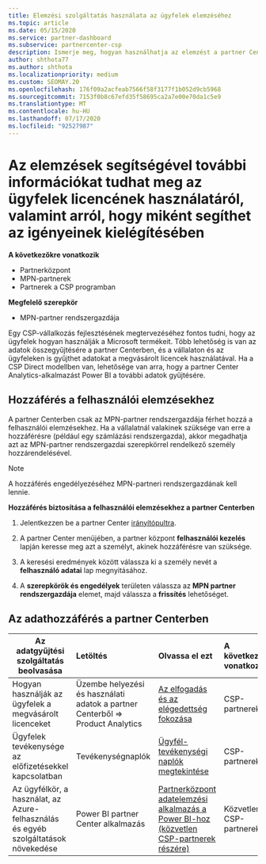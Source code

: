 ```yaml
---
title: Elemzési szolgáltatás használata az ügyfelek elemzéséhez
ms.topic: article
ms.date: 05/15/2020
ms.service: partner-dashboard
ms.subservice: partnercenter-csp
description: Ismerje meg, hogyan használhatja az elemzést a partner Centerben az üzleti tevékenység jobb megismeréséhez, valamint arról, hogy az ügyfelek hogyan használják a megvásárolt licenceket.
author: shthota77
ms.author: shthota
ms.localizationpriority: medium
ms.custom: SEOMAY.20
ms.openlocfilehash: 176f09a2acfeab7566f58f3177f1b052d9cb5968
ms.sourcegitcommit: 7153f0b8c67efd35f58695ca2a7e00e70da1c5e9
ms.translationtype: MT
ms.contentlocale: hu-HU
ms.lasthandoff: 07/17/2020
ms.locfileid: "92527987"
---
```

# <a name="use-analytics-to-learn-more-about-customer-license-use-and-how-you-can-help-meet-their-needs"></a>Az elemzések segítségével további információkat tudhat meg az ügyfelek licencének használatáról, valamint arról, hogy miként segíthet az igényeinek kielégítésében

**A következőkre vonatkozik**

- Partnerközpont
- MPN-partnerek
- Partnerek a CSP programban

**Megfelelő szerepkör**

- MPN-partner rendszergazdája

Egy CSP-vállalkozás fejlesztésének megtervezéséhez fontos tudni, hogy az ügyfelek hogyan használják a Microsoft termékeit. Több lehetőség is van az adatok összegyűjtésére a partner Centerben, és a vállalaton és az ügyfeleken is gyűjthet adatokat a megvásárolt licencek használatával. Ha a CSP Direct modellben van, lehetősége van arra, hogy a partner Center Analytics-alkalmazást Power BI a további adatok gyűjtésére.

## <a name="access-to-user-analytics"></a>Hozzáférés a felhasználói elemzésekhez

A partner Centerben csak az MPN-partner rendszergazdája férhet hozzá a felhasználói elemzésekhez. Ha a vállalatnál valakinek szüksége van erre a hozzáférésre (például egy számlázási rendszergazda), akkor megadhatja azt az MPN-partner rendszergazdai szerepkörrel rendelkező személy hozzárendelésével.

>[!NOTE] 
>A hozzáférés engedélyezéséhez MPN-partneri rendszergazdának kell lennie.

**Hozzáférés biztosítása a felhasználói elemzésekhez a partner Centerben** 

1. Jelentkezzen be a partner Center [irányítópultra](https://partner.microsoft.com/dashboard).

2. A partner Center menüjében, a partner központ **felhasználói kezelés** lapján keresse meg azt a személyt, akinek hozzáférésre van szüksége.
2.  A keresési eredmények között válassza ki a személy nevét a **felhasználó adatai** lap megnyitásához.
3.  A **szerepkörök és engedélyek** területen válassza az **MPN partner rendszergazdája** elemet, majd válassza a **frissítés** lehetőséget.

 
## <a name="access-data-in-partner-center"></a>Az adathozzáférés a partner Centerben

|**Az adatgyűjtési szolgáltatás beolvasása**   |**Letöltés**   |**Olvassa el ezt**   | **A következőkre vonatkozik**    |
|---------------------|:-----------------------|:---------------|:--------------|
|Hogyan használják az ügyfelek a megvásárolt licenceket   |Üzembe helyezési és használati adatok a partner Centerből => Product Analytics   |[Az elfogadás és az elégedettség fokozása](increasing-adoption-and-satisfaction.md)|CSP-partnerek|
|Ügyfelek tevékenysége az előfizetésekkel kapcsolatban   |Tevékenységnaplók   |[Ügyfél-tevékenységi naplók megtekintése](activity-logs.md)|CSP-partnerek   |
|Az ügyfélkör, a használat, az Azure-felhasználás és egyéb szolgáltatások növekedése   |Power BI partner Center alkalmazás   |[Partnerközpont adatelemzési alkalmazás a Power BI-hoz (közvetlen CSP-partnerek részére)](power-bi-app-for-direct-partners.md)|Közvetlen CSP-partnerek|






